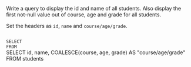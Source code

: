 Write a query to display the id and name of all students. Also display the first not-null value out of course, age and grade for all students.

Set the headers as `id`, `name` and `course/age/grade`.


<Editor lang="sql" dbName="students1.db" type="exercise">
<code>
SELECT
FROM
</code>

<solution>
SELECT id,
       name,
       COALESCE(course, age, grade) AS "course/age/grade"
FROM students
</solution>
</Editor>